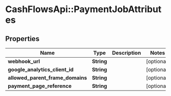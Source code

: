 # CashFlowsApi::PaymentJobAttributes

## Properties
Name | Type | Description | Notes
------------ | ------------- | ------------- | -------------
**webhook_url** | **String** |  | [optional] 
**google_analytics_client_id** | **String** |  | [optional] 
**allowed_parent_frame_domains** | **String** |  | [optional] 
**payment_page_reference** | **String** |  | [optional] 

